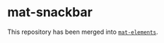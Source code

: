 # mat-snackbar

This repository has been merged into [`mat-elements`](https://github.com/expandjs/mat-elements).
